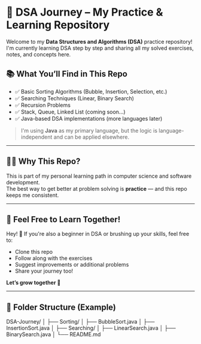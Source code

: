 # 🌟 DSA Journey – My Practice & Learning Repository

Welcome to my **Data Structures and Algorithms (DSA)** practice repository!  
I'm currently learning DSA step by step and sharing all my solved exercises, notes, and concepts here.

## 📚 What You’ll Find in This Repo

- ✅ Basic Sorting Algorithms (Bubble, Insertion, Selection, etc.)
- ✅ Searching Techniques (Linear, Binary Search)
- ✅ Recursion Problems
- ✅ Stack, Queue, Linked List (coming soon...)
- ✅ Java-based DSA implementations (more languages later)

> I'm using **Java** as my primary language, but the logic is language-independent and can be applied elsewhere.

---

## 👨‍💻 Why This Repo?

This is part of my personal learning path in computer science and software development.  
The best way to get better at problem solving is **practice** — and this repo keeps me consistent.

---

## 🤝 Feel Free to Learn Together!

Hey! 👋 If you're also a beginner in DSA or brushing up your skills, feel free to:
- Clone this repo
- Follow along with the exercises
- Suggest improvements or additional problems
- Share your journey too!

**Let’s grow together 🚀**

---

## 📁 Folder Structure (Example)

DSA-Journey/
│
├── Sorting/
│ ├── BubbleSort.java
│ ├── InsertionSort.java
│
├── Searching/
│ ├── LinearSearch.java
│ ├── BinarySearch.java
│
└── README.md